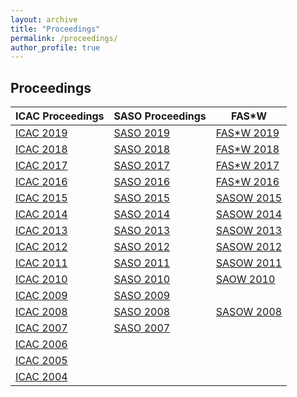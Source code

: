 ```yaml
---
layout: archive
title: "Proceedings"
permalink: /proceedings/
author_profile: true
---
```


## Proceedings


ICAC Proceedings | SASO Proceedings | FAS*W
--- | --- | --- |
[ICAC 2019](https://ieeexplore.ieee.org/xpl/conhome/8826228/proceeding) |  [SASO 2019](https://ieeexplore.ieee.org/xpl/conhome/8765675/proceeding) | [FAS*W 2019](https://ieeexplore.ieee.org/xpl/conhome/8785421/proceeding)
[ICAC 2018](https://ieeexplore.ieee.org/xpl/conhome/8496900/proceeding) | [SASO 2018](https://ieeexplore.ieee.org/xpl/conhome/8613687/proceeding) | [FAS*W 2018](https://ieeexplore.ieee.org/xpl/conhome/8598461/proceeding) |
[ICAC 2017](https://ieeexplore.ieee.org/xpl/conhome/8004094/proceeding) | [SASO 2017](https://ieeexplore.ieee.org/xpl/conhome/8063636/proceeding) | [FAS*W 2017](https://ieeexplore.ieee.org/xpl/conhome/8063634/proceeding) |
[ICAC 2016](https://ieeexplore.ieee.org/xpl/conhome/7572801/proceeding) | [SASO 2016](https://ieeexplore.ieee.org/xpl/conhome/7774239/proceeding) | [FAS*W 2016](https://ieeexplore.ieee.org/xpl/conhome/7784661/proceeding) |
[ICAC 2015](https://ieeexplore.ieee.org/xpl/conhome/7264388/proceeding) | [SASO 2015](https://ieeexplore.ieee.org/xpl/conhome/7304000/proceeding) | [SASOW 2015](https://ieeexplore.ieee.org/xpl/conhome/7305895/proceeding) |
[ICAC 2014](https://www.usenix.org/conference/icac14) | [SASO 2014](https://ieeexplore.ieee.org/xpl/conhome/6998166/proceeding) | [SASOW 2014](https://ieeexplore.ieee.org/xpl/conhome/7055964/proceeding) |
[ICAC 2013](https://www.usenix.org/conference/icac13) | [SASO 2013](https://ieeexplore.ieee.org/xpl/conhome/6657101/proceeding) | [SASOW 2013](https://ieeexplore.ieee.org/xpl/conhome/6802827/proceeding) |
[ICAC 2012](https://dl.acm.org/citation.cfm?id=2371536) | [SASO 2012](https://ieeexplore.ieee.org/xpl/conhome/6391323/proceeding) | [SASOW 2012](https://ieeexplore.ieee.org/xpl/conhome/6497699/proceeding) |
[ICAC 2011](https://dl.acm.org/citation.cfm?doid=1998582) | [SASO 2011](https://ieeexplore.ieee.org/xpl/conhome/6062618/proceeding) | [SASOW 2011](https://ieeexplore.ieee.org/xpl/conhome/6114263/proceeding) |
[ICAC 2010](https://dl.acm.org/citation.cfm?doid=1809049) | [SASO 2010](https://ieeexplore.ieee.org/xpl/conhome/5628460/proceeding) | [SAOW 2010](https://ieeexplore.ieee.org/xpl/conhome/5729428/proceeding) |
[ICAC 2009](https://dl.acm.org/citation.cfm?doid=1555228) | [SASO 2009](https://ieeexplore.ieee.org/xpl/conhome/5298382/proceeding) | |
[ICAC 2008](https://ieeexplore.ieee.org/xpl/conhome/4550812/proceeding) | [SASO 2008](https://ieeexplore.ieee.org/xpl/conhome/4663390/proceeding) | [SASOW 2008](https://ieeexplore.ieee.org/xpl/conhome/4800625/proceeding) |
[ICAC 2007](https://ieeexplore.ieee.org/xpl/conhome/4273085/proceeding) | [SASO 2007](https://ieeexplore.ieee.org/xpl/conhome/4274871/proceeding) |  |
[ICAC 2006](https://ieeexplore.ieee.org/xpl/conhome/11035/proceeding) | |  |
[ICAC 2005](https://ieeexplore.ieee.org/xpl/conhome/10030/proceeding) | |  |
[ICAC 2004](https://ieeexplore.ieee.org/xpl/conhome/9121/proceeding) | |  |
